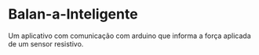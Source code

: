 # Balan-a-Inteligente
Um aplicativo com comunicação com arduino que informa a força aplicada de um sensor resistivo.
